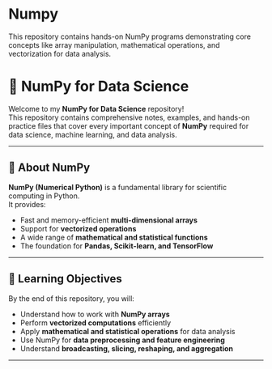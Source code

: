 # Numpy
This repository contains hands-on NumPy programs demonstrating core concepts like array manipulation, mathematical operations, and vectorization for data analysis.
# 🧮 NumPy for Data Science

Welcome to my **NumPy for Data Science** repository!  
This repository contains comprehensive notes, examples, and hands-on practice files that cover every important concept of **NumPy** required for data science, machine learning, and data analysis.

---

## 📘 About NumPy

**NumPy (Numerical Python)** is a fundamental library for scientific computing in Python.  
It provides:
- Fast and memory-efficient **multi-dimensional arrays**
- Support for **vectorized operations**
- A wide range of **mathematical and statistical functions**
- The foundation for **Pandas, Scikit-learn, and TensorFlow**

---

## 🧠 Learning Objectives

By the end of this repository, you will:
- Understand how to work with **NumPy arrays**
- Perform **vectorized computations** efficiently  
- Apply **mathematical and statistical operations** for data analysis  
- Use NumPy for **data preprocessing and feature engineering**
- Understand **broadcasting, slicing, reshaping, and aggregation**

---
